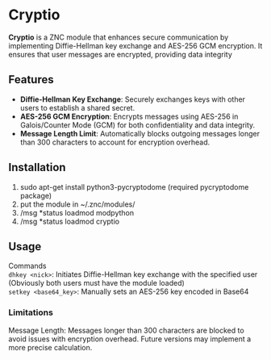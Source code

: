 # Cryptio

**Cryptio** is a ZNC module that enhances secure communication by implementing Diffie-Hellman key exchange and AES-256 GCM encryption. It ensures that user messages are encrypted, providing data integrity

## Features

- **Diffie-Hellman Key Exchange**: Securely exchanges keys with other users to establish a shared secret.
- **AES-256 GCM Encryption**: Encrypts messages using AES-256 in Galois/Counter Mode (GCM) for both confidentiality and data integrity.
- **Message Length Limit**: Automatically blocks outgoing messages longer than 300 characters to account for encryption overhead.

## Installation

1. sudo apt-get install python3-pycryptodome (required pycryptodome package)
2. put the module in ~/.znc/modules/
3. /msg *status loadmod modpython
4. /msg *status loadmod cryptio

## Usage
Commands<br>
`dhkey <nick>`: Initiates Diffie-Hellman key exchange with the specified user (Obviously both users must have the module loaded)<br>
`setkey <base64_key>`: Manually sets an AES-256 key encoded in Base64

### Limitations
Message Length: 
Messages longer than 300 characters are blocked to avoid issues with encryption overhead. Future versions may implement a more precise calculation.


